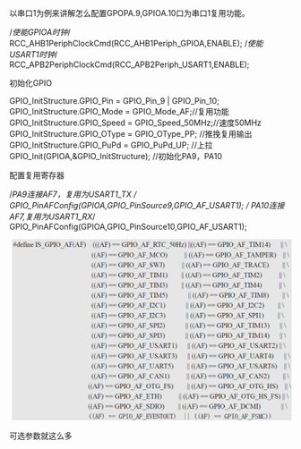以串口1为例来讲解怎么配置GPOPA.9,GPIOA.10口为串口1复用功能。

/*使能GPIOA时钟*/
RCC_AHB1PeriphClockCmd(RCC_AHB1Periph_GPIOA,ENABLE);
/*使能USART1时钟*/
RCC_APB2PeriphClockCmd(RCC_APB2Periph_USART1,ENABLE);

初始化GPIO

GPIO_InitStructure.GPIO_Pin = GPIO_Pin_9 | GPIO_Pin_10;
GPIO_InitStructure.GPIO_Mode = GPIO_Mode_AF;//复用功能
GPIO_InitStructure.GPIO_Speed = GPIO_Speed_50MHz;//速度50MHz
GPIO_InitStructure.GPIO_OType = GPIO_OType_PP; //推挽复用输出
GPIO_InitStructure.GPIO_PuPd = GPIO_PuPd_UP; //上拉
GPIO_Init(GPIOA,&GPIO_InitStructure); //初始化PA9，PA10

配置复用寄存器

/*PA9连接AF7，复用为USART1_TX */
GPIO_PinAFConfig(GPIOA,GPIO_PinSource9,GPIO_AF_USART1);
/* PA10连接AF7,复用为USART1_RX*/
GPIO_PinAFConfig(GPIOA,GPIO_PinSource10,GPIO_AF_USART1);

![image-20200326202306405](%E5%BC%95%E8%84%9A%E5%A4%8D%E7%94%A8.assets/image-20200326202306405.png)

可选参数就这么多